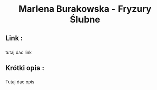 <h1 align="center">Marlena Burakowska - Fryzury Ślubne</h1>

###

<h2 align="left">Link :</h2>

###

<p align="left">tutaj dac link</p>

###

<h2 align="left">Krótki opis :</h2>

###

<p align="left">Tutaj dac opis</p>

###

